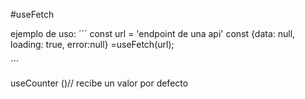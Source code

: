 #useFetch

ejemplo de uso:
´´´
const url = 'endpoint de una api'
const {data: null, loading: true, error:null} =useFetch(url);

´´´

useCounter ()// recibe un valor por defecto